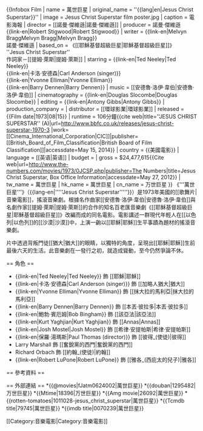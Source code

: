 {{Infobox Film
| name               = 萬世巨星
| original_name      = ''{{lang|en|Jesus Christ Superstar}}''
| image              = Jesus Christ Superstar film poster.jpg
| caption            = 電影海報
| director           = [[諾曼·傑維遜|諾曼·傑維遜]]
| producer           = 諾曼·傑維遜<br/>{{link-en|Robert Stigwood|Robert Stigwood}}
| writer             = {{link-en|Melvyn BraggMelvyn Bragg|Melvyn Bragg}}<br/>諾曼·傑維遜
| based_on        = 《[[耶穌基督超級巨星|耶穌基督超級巨星]]》<br />''Jesus Christ Superstar''<br />作詞家－[[提姆·萊斯|提姆·萊斯]]
| starring           = {{link-en|Ted Neeley|Ted Neeley}}<br/>{{link-en|卡洛·安德森|Carl Anderson (singer)}}<br/>{{link-en|Yvonne Elliman|Yvonne Elliman}}<br/>{{link-en|Barry Dennen|Barry Dennen}}
| music              = [[安德魯·洛伊·韋伯|安德魯·洛伊·韋伯]]
| cinematography     = {{link-en|Douglas Slocombe|Douglas Slocombe}}
| editing            = {{link-en|Antony Gibbs|Antony Gibbs}}
| production_company = 
| distributor        = [[環球影業|環球影業]]
| released           = {{Film date|1973|08|15}}
| runtime            = 106分鐘<!--Theatrical runtime: 106:00--><ref>{{cite web|title=''JESUS CHRIST SUPERSTAR'' (A)|url=http://www.bbfc.co.uk/releases/jesus-christ-superstar-1970-3 |work=[[Cinema_International_Corporation|CIC]]|publisher=[[British_Board_of_Film_Classification|British Board of Film Classification]]|accessdate=May 15, 2014}}</ref>
| country            = {{美國電影}}
| language           = [[英语|英语]]
| budget             = 
| gross              = $24,477,615<ref>{{Cite web|url=http://www.the-numbers.com/movies/1973/0JCSP.php|publisher=The Numbers|title=Jesus Christ Superstar, Box Office Information|accessdate=May 27, 2012}}</ref>
| tw_name     = 萬世巨星
| hk_name     = 萬世巨星
| cn_name     = 万世巨星
}}
《'''萬世巨星'''》（{{lang-en|'''''Jesus Christ Superstar'''''}}）是1973年美國的[[歌舞片|音樂電影]]，搖滾音樂劇。根據名作曲家[[安德魯·洛伊·韋伯|安德魯·洛伊·韋伯]]與名劇作家[[提姆·萊斯|提姆·萊斯]]的合作的知名百老匯音樂劇《[[耶穌基督超級巨星|耶穌基督超級巨星]]》改編而成的同名電影。電影講述一群現代年輕人在[[以色列|以色列]]的[[沙漠|沙漠]]中，上演一齣以[[耶穌|耶穌]]生平事蹟為題材的搖滾音樂劇。

片中透過背叛門徒[[猶大|猶大]]的眼睛，以獨特的角度，呈現出[[耶穌|耶穌]]生前最後六天的生活。此音樂劇在一發行之初，就造成聳動，至今仍然爭論不休。

== 角色 ==
* {{link-en|Ted Neeley|Ted Neeley}} 飾 [[耶穌|耶穌]]
* {{link-en|卡洛·安德森|Carl Anderson (singer)}} 飾 [[加略人猶大|猶大]]
* {{link-en|Yvonne Elliman|Yvonne Elliman}} 飾 [[抹大拉的馬利亞|抹大拉的馬利亞]]
* {{link-en|Barry Dennen|Barry Dennen}} 飾 [[本丟·彼拉多|本丟·彼拉多]]
* {{link-en|鮑勃·賓厄姆|Bob Bingham}} 飾 [[該亞法|該亞法]]
* {{link-en|Kurt Yaghjian|Kurt Yaghjian}} 飾 [[Annas|Annas]]
* {{link-en|Josh Mostel|Josh Mostel}} 飾 [[希律·安提帕斯|希律·安提帕斯]]
* {{link-en|保羅·湯瑪斯|Paul Thomas (director)}} 飾 [[彼得_(使徒)|彼得]]
* Larry Marshall 飾 [[奮銳黨的西門|奮銳黨的西門]]
* Richard Orbach 飾 [[約翰_(使徒)|約翰]]
* {{link-en|Robert LuPone|Robert LuPone}} 飾 [[雅各_(西庇太的兒子)|雅各]]

== 參考資料 ==
<references/>

== 外部連結 ==
*{{@movies|fJatm0624002|萬世巨星}}
*{{douban|1295482|万世巨星}}
*{{Mtime|18396|万世巨星}}
*{{Amg movie|26092|萬世巨星}}
*{{rotten-tomatoes|1011028-jesus_christ_superstar|萬世巨星}}
*{{Tcmdb title|79745|萬世巨星}}
*{{imdb title|0070239|萬世巨星}}


[[Category:音樂電影|Category:音樂電影]]